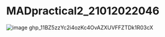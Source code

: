 # MADpractical2_21012022046
![image](https://user-images.githubusercontent.com/110801663/185845208-8aaeb4d6-5e8d-4296-b7e5-9ecd92738133.png)
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
